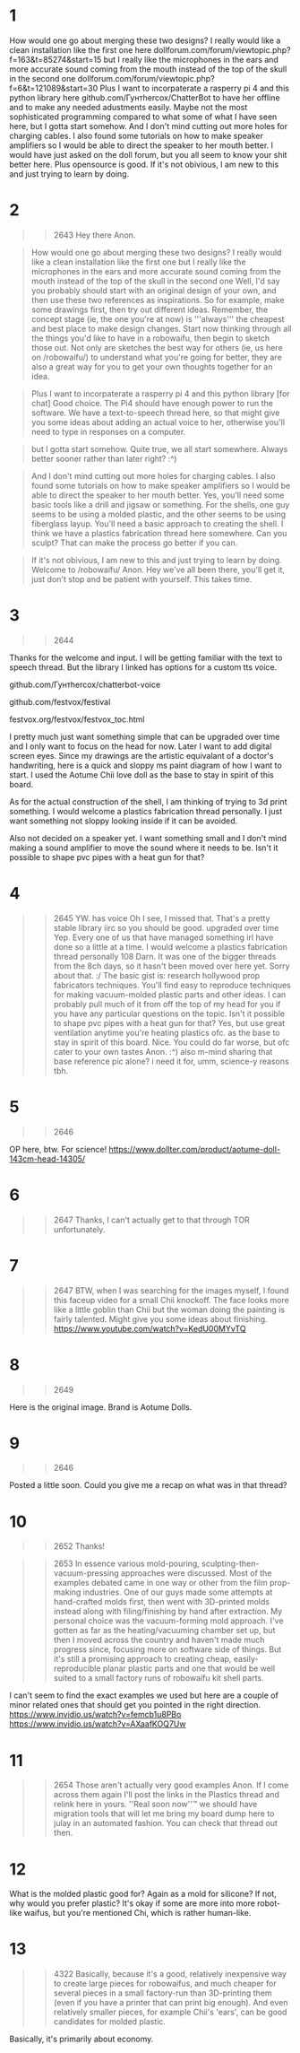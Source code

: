 # 1
How would one go about merging these two designs? I really would like a clean installation like the first one here dollforum.com/forum/viewtopic.php?f=163&t=85274&start=15 but I really like the microphones in the ears and more accurate sound coming from the mouth instead of the top of the skull in  the second one dollforum.com/forum/viewtopic.php?f=6&t=121089&start=30 Plus I want to incorpaterate a rasperry pi 4 and this python library here github.com/Гунтhercox/ChatterBot to have her offline and to make any needed adustments easily. Maybe not the most sophisticated programming compared to what some of what I have seen here, but I gotta start somehow. And I don't mind cutting out more holes for charging cables. I also found some tutorials on how to make speaker amplifiers so I would be able to direct the speaker to her mouth better. I would have just asked on the doll forum, but you all seem to know your shit better here. Plus opensource is good. If it's not obivious, I am new to this and just trying to learn by doing.

# 2
>>2643
Hey there Anon.

>How would one go about merging these two designs? 
>I really would like a clean installation like the first one 
>but I really like the microphones in the ears and more accurate sound coming from the mouth instead of the top of the skull in the second one 
Well, I'd say you probably should start with an original design of your own, and then use these two references as inspirations. So for example, make some drawings first, then try out different ideas. Remember, the concept stage (ie, the one you're at now) is '''always''' the cheapest and best place to make design changes. Start now thinking through all the things you'd like to have in a robowaifu, then begin to sketch those out. Not only are sketches the best way for others (ie, us here on /robowaifu/) to understand what you're going for better, they are also a great way for you to get your own thoughts together for an idea.

>Plus I want to incorpaterate a rasperry pi 4 and this python library [for chat]
Good choice. The Pi4 should have enough power to run the software. We have a text-to-speech thread here, so that might give you some ideas about adding an actual voice to her, otherwise you'll need to type in responses on a computer.

>but I gotta start somehow. 
Quite true, we all start somewhere. Always better sooner rather than later right? :^)

>And I don't mind cutting out more holes for charging cables. 
>I also found some tutorials on how to make speaker amplifiers so I would be able to direct the speaker to her mouth better.
Yes, you'll need some basic tools like a drill and jigsaw or something. For the shells, one guy seems to be using a molded plastic, and the other seems to be using fiberglass layup. You'll need a basic approach to creating the shell. I think we have a plastics fabrication thread here somewhere. Can you sculpt? That can make the process go better if you can.

>If it's not obivious, I am new to this and just trying to learn by doing.
Welcome to /robowaifu/ Anon. Hey we've all been there, you'll get it, just don't stop and be patient with yourself. This takes time.

# 3
>>2644

Thanks for the welcome and input. I will be getting familiar with the text to speech thread. But the library I linked has options for a custom tts voice.



github.com/Гунтhercox/chatterbot-voice 



github.com/festvox/festival



festvox.org/festvox/festvox_toc.html



I pretty much just want something simple that can be upgraded over time and I only want to focus on the head for now. Later I want to add digital screen eyes. Since my drawings are the artistic equivalant of a doctor's handwriting, here is a quick and sloppy ms paint diagram of how I want to start. I used the Aotume Chii love doll as the base to stay in spirit of this board.



As for the actual construction of the shell, I am thinking of trying to 3d print something. I would welcome a plastics fabrication thread personally. I just want something not sloppy looking inside if it can be avoided.



Also not decided on a speaker yet. I want something small and I don't mind making a sound amplifier to move the sound where it needs to be. Isn't it possible to shape pvc pipes with a heat gun for that?

# 4
>>2645
YW.
>has voice
Oh I see, I missed that. That's a pretty stable library iirc so you should be good.
> upgraded over time 
Yep. Every one of us that have managed something irl have done so a little at a time.
> I would welcome a plastics fabrication thread personally
>>108
Darn. It was one of the bigger threads from the 8ch days, so it hasn't been moved over here yet.  Sorry about that. :/
The basic gist is: research hollywood prop fabricators techniques. You'll find easy to reproduce techniques for making vacuum-molded plastic parts and other ideas. I can probably pull much of it from off the top of my head for you if you have any particular questions on the topic.
> Isn't it possible to shape pvc pipes with a heat gun for that?
Yes, but use great ventilation anytime you're heating plastics ofc.
>as the base to stay in spirit of this board.
Nice. You could do far worse, but ofc cater to your own tastes Anon. :^)
>also
m-mind sharing that base reference pic alone? i need it for, umm, science-y reasons tbh.

# 5
>>2646

OP here, btw. For science! https://www.dollter.com/product/aotume-doll-143cm-head-14305/

# 6
>>2647
Thanks, I can't actually get to that through TOR unfortunately.

# 7
>>2647
BTW, when I was searching for the images myself, I found this faceup video for a small Chii knockoff. The face looks more like a little goblin than Chii but the woman doing the painting is fairly talented. Might give you some ideas about finishing.
https://www.youtube.com/watch?v=KedU00MYvTQ

# 8
>>2649

Here is the original image. Brand is Aotume Dolls.

# 9
>>2646

Posted a little soon. Could you give me a recap on what was in that thread?

# 10
>>2652
Thanks!

>>2653
In essence various mold-pouring, sculpting-then-vacuum-pressing approaches were discussed. Most of the examples debated came in one way or other from the film prop-making industries. One of our guys made some attempts at hand-crafted molds first, then went with 3D-printed molds instead along with filing/finishing by hand after extraction. My personal choice was the vacuum-forming mold approach. I've gotten as far as the heating/vacuuming chamber set up, but then I moved across the country and haven't made much progress since, focusing more on software side of things. But it's still a promising approach to creating cheap, easily-reproducible planar plastic parts and one that would be well suited to a small factory runs of robowaifu kit shell parts.

I can't seem to find the exact examples we used but here are a couple of minor related ones that should get you pointed in the right direction.
https://www.invidio.us/watch?v=femcb1u8PBo
https://www.invidio.us/watch?v=AXaafKOQ7Uw

# 11
>>2654
Those aren't actually very good examples Anon. If I come across them again I'll post the links in the Plastics thread and relink here in yours. ''Real soon now''™ we should have migration tools that will let me bring my board dump here to julay in an automated fashion. You can check that thread out then.

# 12
What is the molded plastic good for? Again as a mold for silicone? If not, why would you prefer plastic? It's okay if some are more into more robot-like waifus, but you're mentioned Chi, which is rather human-like.

# 13
>>4322
Basically, because it's a good, relatively inexpensive way to create large pieces for robowaifus, and much cheaper for several pieces in a small factory-run than 3D-printing them (even if you have a printer that can print big enough). And even relatively smaller pieces, for example Chii's 'ears', can be good candidates for molded plastic.

Basically, it's primarily about economy.

